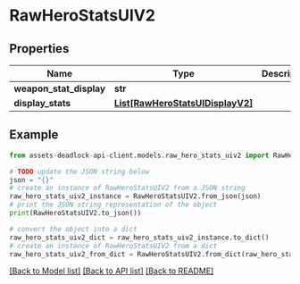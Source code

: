 # RawHeroStatsUIV2


## Properties

Name | Type | Description | Notes
------------ | ------------- | ------------- | -------------
**weapon_stat_display** | **str** |  | 
**display_stats** | [**List[RawHeroStatsUIDisplayV2]**](RawHeroStatsUIDisplayV2.md) |  | 

## Example

```python
from assets-deadlock-api-client.models.raw_hero_stats_uiv2 import RawHeroStatsUIV2

# TODO update the JSON string below
json = "{}"
# create an instance of RawHeroStatsUIV2 from a JSON string
raw_hero_stats_uiv2_instance = RawHeroStatsUIV2.from_json(json)
# print the JSON string representation of the object
print(RawHeroStatsUIV2.to_json())

# convert the object into a dict
raw_hero_stats_uiv2_dict = raw_hero_stats_uiv2_instance.to_dict()
# create an instance of RawHeroStatsUIV2 from a dict
raw_hero_stats_uiv2_from_dict = RawHeroStatsUIV2.from_dict(raw_hero_stats_uiv2_dict)
```
[[Back to Model list]](../README.md#documentation-for-models) [[Back to API list]](../README.md#documentation-for-api-endpoints) [[Back to README]](../README.md)


